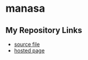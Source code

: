 # manasa
## My Repository Links
- [source file](https://github.com/manasagoriparthi)
- [hosted page](https://github.com/manasagoriparthi/manasa/edit/master/README.md)



